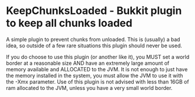 # KeepChunksLoaded - Bukkit plugin to keep all chunks loaded

A simple plugin to prevent chunks from unloaded.  This is (usually) a bad idea, so outside of a few rare situations this plugin should never be used.  

If you do choose to use this plugin (or another like it), you MUST set a world border at a reasonable size AND have an extremely large amount of memory available and ALLOCATED to the JVM.  It is not enough to just have the memory installed in the system, you must allow the JVM to use it with the -Xmx parameter.  Use of this plugin is not advised with less than 16GB of ram allocated to the JVM, unless you have a very small world border.
